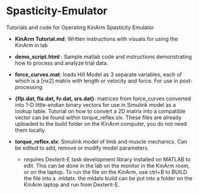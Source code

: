 # Spasticity-Emulator
Tutorials and code for Operating KinArm Spasticity Emulator

- **KinArm Tutorial.md**: Written instructions with visuals for using the KinArm in lab
-  **demo_script.html** : Sample matlab code and instructions demonstrating how to process and analyze trial data. 

- **force_curves.mat**: loads Hill Model as 3 separate variables, each of which is a [nx2] matrix with length or velocity and force. For use in post-processing

- **{flp.dat, fla.dat, fv.dat, srs.dat}**: matrices from force_curves converted into 1-D little-endian binary vectors for use in Simulink model as a lookup table. Tutorial on how to convert a 2D matrix into a compatible vector can be found within torque_reflex.slx. These files are already uploaded to the build folder on the KinArm computer, you do not need them locally. 

- **torque_reflex.slx**: Simulink model of limb and muscle mechanics. Can be edited to add, remove or modify model parameters. 
	- requires Dexterit-E task development library installed on MATLAB to edit. This can be done in the lab on the monitor in the KinArm room, or on the laptop. To run the file on the KinArm, use ctrl+B to BUILD the file into a .mldatx. the mldatx build can be put into a folder on the KinArm laptop and run from Dexterit-E.



